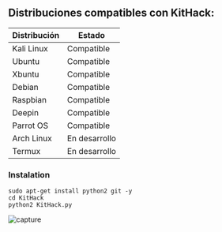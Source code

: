 

## Distribuciones compatibles con KitHack:

| Distribución |   Estado      |
|--------------|---------------| 
| Kali Linux   | Compatible    |
| Ubuntu       | Compatible    |
| Xbuntu       | Compatible    |
| Debian       | Compatible    |
| Raspbian     | Compatible    |
| Deepin       | Compatible    |
| Parrot OS    | Compatible    |
| Arch Linux   | En desarrollo |
| Termux       | En desarrollo |

### Instalation
```
sudo apt-get install python2 git -y
cd KitHack
python2 KitHack.py
```

![capture](https://raw.githubusercontent.com/itsredhack/KitHack/master/itsredhack1.jpg)
